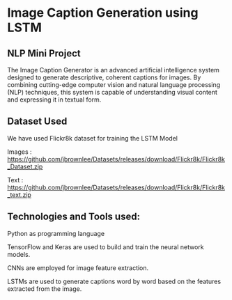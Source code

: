 # Image Caption Generation using LSTM
## NLP Mini Project
The Image Caption Generator is an advanced artificial intelligence system designed to
generate descriptive, coherent captions for images. By combining cutting-edge computer
vision and natural language processing (NLP) techniques, this system is capable of
understanding visual content and expressing it in textual form.

## Dataset Used
We have used Flickr8k dataset for training the LSTM Model

Images : https://github.com/jbrownlee/Datasets/releases/download/Flickr8k/Flickr8k_Dataset.zip

Text : https://github.com/jbrownlee/Datasets/releases/download/Flickr8k/Flickr8k_text.zip


## Technologies and Tools used: 

Python as programming language

TensorFlow and Keras are used to build and train the neural network models.

CNNs are employed for image feature extraction.

LSTMs are used to generate captions word by word based on the features extracted from the image.
